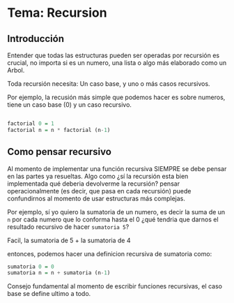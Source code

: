 # Tema: Recursion
## Introducción

Entender que todas las estructuras pueden ser operadas por recursión es crucial, no importa si es un numero, una lista o algo más elaborado como un Arbol. 

Toda recursión necesita: Un caso base, y uno o más casos recursivos.


Por ejemplo, la recusión más simple que podemos hacer es sobre numeros, tiene un caso base (0) y un caso recursivo.
```haskell

factorial 0 = 1
factorial n = n * factorial (n-1)
```

## Como pensar recursivo

Al momento de implementar una función recursiva SIEMPRE se debe pensar en las partes ya resueltas. 
Algo como ¿sí la recursión esta bien implementada qué deberia devolverme la recursión? pensar operacionalmente (es decir, que pasa en cada recursión) puede confundirnos al momento de usar estructuras más complejas.

Por ejemplo, sí yo quiero la sumatoria de un numero, es decir la suma de un `n` por cada numero que lo conforma hasta el 0 ¿qué tendria que darnos el resultado recursivo de hacer `sumatoria 5`? 

Facil, la sumatoria de 5 + la sumatoria de 4

entonces, podemos hacer una definicion recursiva de sumatoria como:

```haskell
sumatoria 0 = 0
sumatoria n = n + sumatoria (n-1)
```


Consejo fundamental al momento de escribir funciones recursivas, el caso base se define ultimo a todo.

